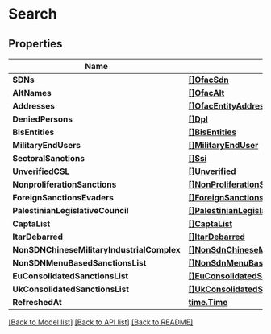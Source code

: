 # Search

## Properties

Name | Type | Description | Notes
------------ | ------------- | ------------- | -------------
**SDNs** | [**[]OfacSdn**](OfacSDN.md) |  | [optional] 
**AltNames** | [**[]OfacAlt**](OfacAlt.md) |  | [optional] 
**Addresses** | [**[]OfacEntityAddress**](OfacEntityAddress.md) |  | [optional] 
**DeniedPersons** | [**[]Dpl**](DPL.md) |  | [optional] 
**BisEntities** | [**[]BisEntities**](BISEntities.md) |  | [optional] 
**MilitaryEndUsers** | [**[]MilitaryEndUser**](MilitaryEndUser.md) |  | [optional] 
**SectoralSanctions** | [**[]Ssi**](SSI.md) |  | [optional] 
**UnverifiedCSL** | [**[]Unverified**](Unverified.md) |  | [optional] 
**NonproliferationSanctions** | [**[]NonProliferationSanction**](NonProliferationSanction.md) |  | [optional] 
**ForeignSanctionsEvaders** | [**[]ForeignSanctionsEvader**](ForeignSanctionsEvader.md) |  | [optional] 
**PalestinianLegislativeCouncil** | [**[]PalestinianLegislativeCouncil**](PalestinianLegislativeCouncil.md) |  | [optional] 
**CaptaList** | [**[]CaptaList**](CAPTAList.md) |  | [optional] 
**ItarDebarred** | [**[]ItarDebarred**](ITARDebarred.md) |  | [optional] 
**NonSDNChineseMilitaryIndustrialComplex** | [**[]NonSdnChineseMilitaryIndustrialComplex**](NonSDNChineseMilitaryIndustrialComplex.md) |  | [optional] 
**NonSDNMenuBasedSanctionsList** | [**[]NonSdnMenuBasedSanctionsList**](NonSDNMenuBasedSanctionsList.md) |  | [optional] 
**EuConsolidatedSanctionsList** | [**[]EuConsolidatedSanctionsList**](EUConsolidatedSanctionsList.md) |  | [optional] 
**UkConsolidatedSanctionsList** | [**[]UkConsolidatedSanctionsList**](UKConsolidatedSanctionsList.md) |  | [optional] 
**RefreshedAt** | [**time.Time**](time.Time.md) |  | [optional] 

[[Back to Model list]](../README.md#documentation-for-models) [[Back to API list]](../README.md#documentation-for-api-endpoints) [[Back to README]](../README.md)



